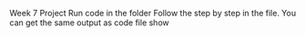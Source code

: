 Week 7 Project Run code in the folder Follow the step by step in the file. You can get the same output as code file show
